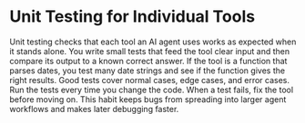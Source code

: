 # Unit Testing for Individual Tools

Unit testing checks that each tool an AI agent uses works as expected when it stands alone. You write small tests that feed the tool clear input and then compare its output to a known correct answer. If the tool is a function that parses dates, you test many date strings and see if the function gives the right results. Good tests cover normal cases, edge cases, and error cases. Run the tests every time you change the code. When a test fails, fix the tool before moving on. This habit keeps bugs from spreading into larger agent workflows and makes later debugging faster.